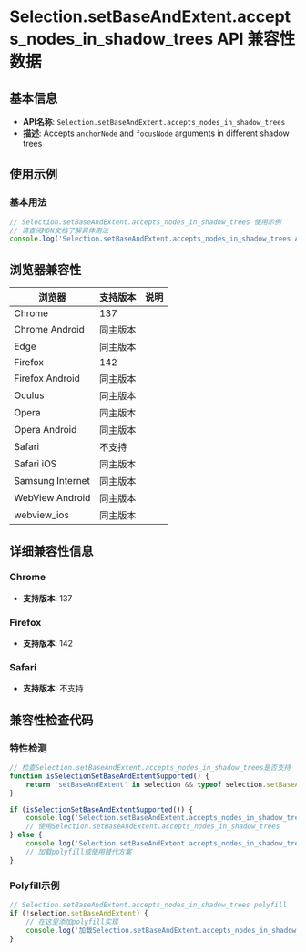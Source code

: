 # Selection.setBaseAndExtent.accepts_nodes_in_shadow_trees API 兼容性数据

## 基本信息

- **API名称**: `Selection.setBaseAndExtent.accepts_nodes_in_shadow_trees`
- **描述**: Accepts `anchorNode` and `focusNode` arguments in different shadow trees

## 使用示例

### 基本用法

```javascript
// Selection.setBaseAndExtent.accepts_nodes_in_shadow_trees 使用示例
// 请查阅MDN文档了解具体用法
console.log('Selection.setBaseAndExtent.accepts_nodes_in_shadow_trees API');
```

## 浏览器兼容性

| 浏览器 | 支持版本 | 说明 |
|--------|----------|------|
| Chrome | 137 |  |
| Chrome Android | 同主版本 |  |
| Edge | 同主版本 |  |
| Firefox | 142 |  |
| Firefox Android | 同主版本 |  |
| Oculus | 同主版本 |  |
| Opera | 同主版本 |  |
| Opera Android | 同主版本 |  |
| Safari | 不支持 |  |
| Safari iOS | 同主版本 |  |
| Samsung Internet | 同主版本 |  |
| WebView Android | 同主版本 |  |
| webview_ios | 同主版本 |  |

## 详细兼容性信息

### Chrome

- **支持版本**: 137

### Firefox

- **支持版本**: 142

### Safari

- **支持版本**: 不支持

## 兼容性检查代码

### 特性检测

```javascript
// 检查Selection.setBaseAndExtent.accepts_nodes_in_shadow_trees是否支持
function isSelectionSetBaseAndExtentSupported() {
    return 'setBaseAndExtent' in selection && typeof selection.setBaseAndExtent === 'function';
}

if (isSelectionSetBaseAndExtentSupported()) {
    console.log('Selection.setBaseAndExtent.accepts_nodes_in_shadow_trees 支持');
    // 使用Selection.setBaseAndExtent.accepts_nodes_in_shadow_trees
} else {
    console.log('Selection.setBaseAndExtent.accepts_nodes_in_shadow_trees 不支持，需要polyfill');
    // 加载polyfill或使用替代方案
}
```

### Polyfill示例

```javascript
// Selection.setBaseAndExtent.accepts_nodes_in_shadow_trees polyfill
if (!selection.setBaseAndExtent) {
    // 在这里添加polyfill实现
    console.log('加载Selection.setBaseAndExtent.accepts_nodes_in_shadow_trees polyfill');
}
```

